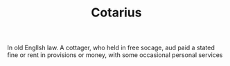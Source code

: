 ---
title: Cotarius
letter: C
permalink: "/definitions/bld-cotarius.html"
body: In old Engllsh law. A cottager, who held in free socage, aud paid a stated fine
  or rent in provisions or money, with some occasional personal services
published_at: '2018-07-07'
source: Black's Law Dictionary 2nd Ed (1910)
layout: post
---